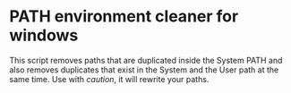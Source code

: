 # PATH environment cleaner for windows
This script removes paths that are duplicated inside the System PATH and also removes duplicates that exist in the System and the User path at the same time. Use with *caution*, it will rewrite your paths.
